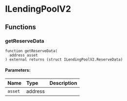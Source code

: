# ILendingPoolV2





## Functions
### getReserveData
```solidity
function getReserveData(
  address asset
) external returns (struct ILendingPoolV2.ReserveData)
```


#### Parameters:
| Name | Type | Description                                                          |
| :--- | :--- | :------------------------------------------------------------------- |
|`asset` | address | 



